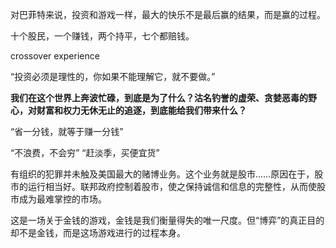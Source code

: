 对巴菲特来说，投资和游戏一样，最大的快乐不是最后赢的结果，而是赢的过程。

十个股民，一个赚钱，两个持平，七个都赔钱。

crossover experience

“投资必须是理性的，你如果不能理解它，就不要做。”

**我们在这个世界上奔波忙碌，到底是为了什么？沽名钓誉的虚荣、贪婪恶毒的野心，对财富和权力无休无止的追逐，到底能给我们带来什么？**

“省一分钱，就等于赚一分钱” 

“不浪费，不会穷” “赶淡季，买便宜货”

有组织的犯罪并未触及美国最大的赌博业务。这个业务就是股市……原因在于，股市的运行相当好。联邦政府控制着股市，使之保持诚信和信息的完整性，从而使股市成为最难掌控的市场。

这是一场关于金钱的游戏，金钱是我们衡量得失的唯一尺度。但“博弈”的真正目的却不是金钱，而是这场游戏进行的过程本身。

